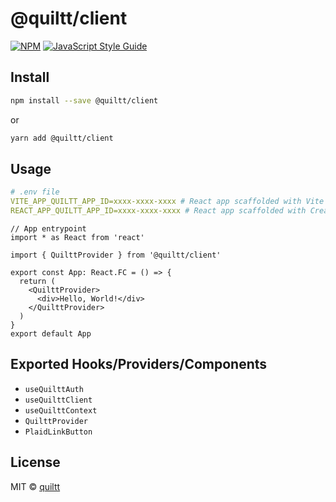 # @quiltt/client

[![NPM](https://img.shields.io/npm/v/@quiltt/client.svg)](https://www.npmjs.com/package/@quiltt/client) [![JavaScript Style Guide](https://img.shields.io/badge/code_style-airbnb-brightgreen.svg)](https://github.com/airbnb/javascript/tree/master/react)

## Install

```bash
npm install --save @quiltt/client
```

or

```bash
yarn add @quiltt/client
```

## Usage

```yaml
# .env file
VITE_APP_QUILTT_APP_ID=xxxx-xxxx-xxxx # React app scaffolded with Vite 2
REACT_APP_QUILTT_APP_ID=xxxx-xxxx-xxxx # React app scaffolded with Create React App
```

```tsx
// App entrypoint
import * as React from 'react'

import { QuilttProvider } from '@quiltt/client'

export const App: React.FC = () => {
  return (
    <QuilttProvider>
      <div>Hello, World!</div>
    </QuilttProvider>
  )
}
export default App
```

## Exported Hooks/Providers/Components

- `useQuilttAuth`
- `useQuilttClient`
- `useQuilttContext`
- `QuilttProvider`
- `PlaidLinkButton`

## License

MIT © [quiltt](https://github.com/quiltt)
